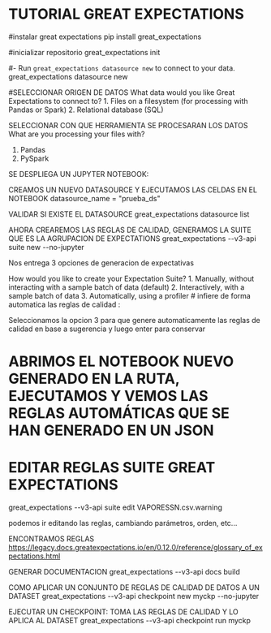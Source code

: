 # TUTORIAL GREAT EXPECTATIONS

#instalar great expectations
pip install great_expectations


#inicializar repositorio
great_expectations init

#- Run `great_expectations datasource new` to connect to your data.
great_expectations datasource new


#SELECCIONAR ORIGEN DE DATOS
What data would you like Great Expectations to connect to?
    1. Files on a filesystem (for processing with Pandas or Spark)
    2. Relational database (SQL)


SELECCIONAR CON QUE HERRAMIENTA SE PROCESARAN LOS DATOS
What are you processing your files with?
1. Pandas
2. PySpark


SE DESPLIEGA UN JUPYTER NOTEBOOK:

CREAMOS UN NUEVO DATASOURCE Y EJECUTAMOS LAS CELDAS EN EL NOTEBOOK
datasource_name = "prueba_ds"

VALIDAR SI EXISTE EL DATASOURCE
great_expectations datasource list


AHORA CREAREMOS LAS REGLAS DE CALIDAD, GENERAMOS LA SUITE QUE ES LA AGRUPACION DE EXPECTATIONS
great_expectations --v3-api suite new --no-jupyter


Nos entrega 3 opciones de generacion de expectativas

How would you like to create your Expectation Suite?
    1. Manually, without interacting with a sample batch of data (default)
    2. Interactively, with a sample batch of data
    3. Automatically, using a profiler  # infiere de forma automatica las reglas de calidad
: 

Seleccionamos la opcion 3 para que genere automaticamente las reglas de calidad en base a sugerencia y luego enter para conservar 


# ABRIMOS EL NOTEBOOK NUEVO GENERADO EN LA RUTA, EJECUTAMOS Y VEMOS LAS REGLAS AUTOMÁTICAS QUE SE HAN GENERADO EN UN JSON


# EDITAR REGLAS SUITE GREAT EXPECTATIONS
great_expectations --v3-api suite edit VAPORESSN.csv.warning

podemos ir editando las reglas, cambiando parámetros, orden, etc...


ENCONTRAMOS REGLAS
https://legacy.docs.greatexpectations.io/en/0.12.0/reference/glossary_of_expectations.html


GENERAR DOCUMENTACION
great_expectations --v3-api docs build


COMO APLICAR UN CONJUNTO DE REGLAS DE CALIDAD DE DATOS A UN DATASET
great_expectations --v3-api checkpoint new myckp --no-jupyter

EJECUTAR UN CHECKPOINT: TOMA LAS REGLAS DE CALIDAD Y LO APLICA AL DATASET
great_expectations --v3-api checkpoint run myckp
